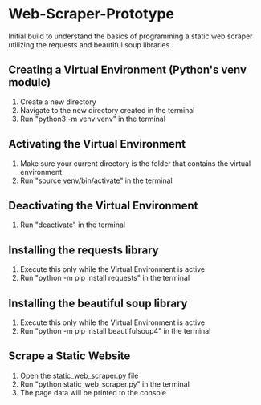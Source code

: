 # Web-Scraper-Prototype

Initial build to understand the basics of programming a static web scraper utilizing the requests and beautiful soup libraries

## Creating a Virtual Environment (Python's venv module)

1. Create a new directory
2. Navigate to the new directory created in the terminal
3. Run "python3 -m venv venv" in the terminal

## Activating the Virtual Environment

1. Make sure your current directory is the folder that contains the virtual environment
2. Run "source venv/bin/activate" in the terminal

## Deactivating the Virtual Environment

1. Run "deactivate" in the terminal

## Installing the requests library

1. Execute this only while the Virtual Environment is active
2. Run "python -m pip install requests" in the terminal

## Installing the beautiful soup library

1. Execute this only while the Virtual Environment is active
2. Run "python -m pip install beautifulsoup4" in the terminal

## Scrape a Static Website

1. Open the static_web_scraper.py file
2. Run "python static_web_scraper.py" in the terminal
3. The page data will be printed to the console
